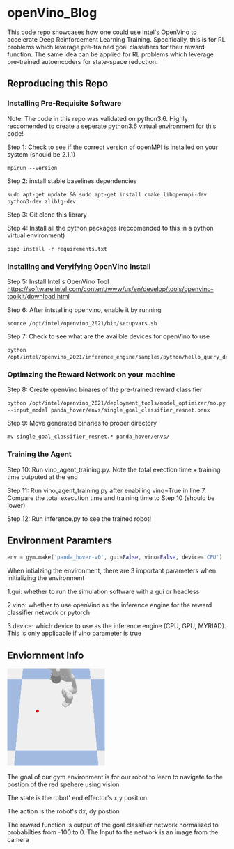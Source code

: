 # openVino_Blog

This code repo showcases how one could use Intel's OpenVino to accelerate Deep Reinforcement Learning Training. 
Specifically, this is for RL problems which leverage pre-trained goal classifiers for their reward function. The same 
idea can be applied for RL problems which leverage pre-trained autoencoders for state-space reduction. 

## Reproducing this Repo

### Installing Pre-Requisite Software

Note: The code in this repo was validated on python3.6. Highly reccomended to create a seperate python3.6 virtual environment for this code!

Step 1: Check to see if the correct version of openMPI is installed on your system (should be 2.1.1)

```console
mpirun --version
```

Step 2: install stable baselines dependencies

```console
sudo apt-get update && sudo apt-get install cmake libopenmpi-dev python3-dev zlib1g-dev
```

Step 3: Git clone this library 

Step 4: Install all the python packages (reccomended to this in a python virtual environment)
```console
pip3 install -r requirements.txt
```
### Installing and Veryifying OpenVino Install
Step 5: Install Intel's OpenVino Tool https://software.intel.com/content/www/us/en/develop/tools/openvino-toolkit/download.html

Step 6: After intstalling openvino, enable it by running 

```console
source /opt/intel/openvino_2021/bin/setupvars.sh
```

Step 7: Check to see what are the availble devices for openVino to use
```console
python /opt/intel/openvino_2021/inference_engine/samples/python/hello_query_device/hello_query_device.py
```
### Optimzing the Reward Network on your machine
Step 8: Create openVino binares of the pre-trained reward classifier 
```console
python /opt/intel/openvino_2021/deployment_tools/model_optimizer/mo.py --input_model panda_hover/envs/single_goal_classifier_resnet.onnx
```

Step 9: Move generated binaries to proper directory

```console
mv single_goal_classifier_resnet.* panda_hover/envs/
```
### Training the Agent
Step 10: Run vino_agent_training.py. Note the total exection time + training time outputed at the end

Step 11: Run vino_agent_training.py after enabiling vino=True in line 7. Compare the total execution time and training time to Step 10 (should be lower)

Step 12: Run inference.py to see the trained robot!


## Environment Paramters

```python
env = gym.make('panda_hover-v0', gui=False, vino=False, device='CPU')
```

When intialzing the environment, there are 3 important parameters when initializing the environment

1.gui: whether to run the simulation software with a gui or headless

2.vino: whether to use openVino as the inference engine for the reward classifier network or pytorch

3.device: which device to use as the inference engine (CPU, GPU, MYRIAD). This is only applicable if vino parameter is true

## Enviornment Info 

![Screenshot](4_n.png)

The goal of our gym environment is for our robot to learn to navigate to the postion of the red spehere using vision. 

The state is the robot' end effector's x,y position.

The action is the robot's dx, dy postion

The reward function is output of the goal classifier network normalized to probabilties from -100 to 0. The Input to the network is an image from the camera
